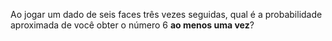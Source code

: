 Ao jogar um dado de seis faces três vezes seguidas, qual é a probabilidade aproximada de você obter o número 6 **ao menos uma vez**?